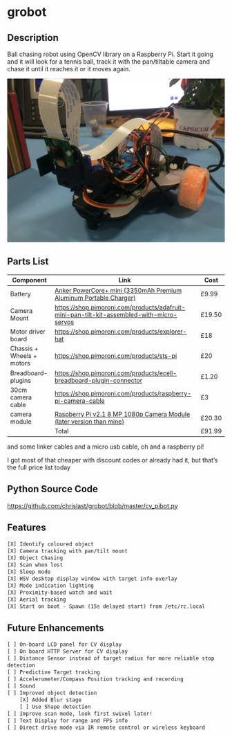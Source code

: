 # grobot
## Description
Ball chasing robot using OpenCV library on a Raspberry Pi.  Start it going and it will look for a tennis ball, track it with the pan/tiltable camera and chase it until it reaches it or it moves again.

![Grobot Picture](https://github.com/chrislast/grobot/blob/master/IMG_2046%5B1%5D.JPG)

## Parts List

| Component | Link | Cost |
| --- | --- | --- |
| Battery | [Anker PowerCore+ mini (3350mAh Premium Aluminum Portable Charger)](https://www.amazon.co.uk/gp/product/B005QI1A8C) | £9.99 |
| Camera Mount | https://shop.pimoroni.com/products/adafruit-mini-pan-tilt-kit-assembled-with-micro-servos | £19.50 |
| Motor driver board | https://shop.pimoroni.com/products/explorer-hat | £18 |
| Chassis + Wheels + motors | https://shop.pimoroni.com/products/sts-pi | £20 |
| Breadboard-plugins | https://shop.pimoroni.com/products/ecell-breadboard-plugin-connector | £1.20 |
| 30cm camera cable | https://shop.pimoroni.com/products/raspberry-pi-camera-cable | £3 |
| camera module | [Raspberry Pi v2.1 8 MP 1080p Camera Module (later version than mine)](https://www.amazon.co.uk/Raspberry-Pi-1080p-Camera-Module/dp/B01ER2SKFS) | £20.30 |
|	| Total | £91.99 |

and some linker cables and a micro usb cable, oh and a raspberry pi!

I got most of that cheaper with discount codes or already had it, but that’s the full price list today

## Python Source Code
https://github.com/chrislast/grobot/blob/master/cv_pibot.py

## Features
	[X] Identify coloured object
	[X] Camera tracking with pan/tilt mount
	[X] Object Chasing
	[X] Scan when lost
	[X] Sleep mode
	[X] HSV desktop display window with target info overlay
	[X] Mode indication lighting
	[X] Proximity-based watch and wait
	[X] Aerial tracking
	[X] Start on boot - Spawn (15s delayed start) from /etc/rc.local

## Future Enhancements
	[ ] On-board LCD panel for CV display
	[ ] On board HTTP Server for CV display
	[ ] Distance Sensor instead of target radius for more reliable stop detection
	[ ] Predictive Target tracking
	[ ] Accelerometer/Compass Position tracking and recording
	[ ] Sound
	[ ] Improved object detection
		[X] Added Blur stage
		[ ] Use Shape detection
	[ ] Improve scan mode, look first swivel later!
	[ ] Text Display for range and FPS info
	[ ] Direct drive mode via IR remote control or wireless keyboard
  
